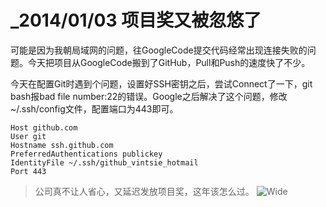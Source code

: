 # _2014/01/03 项目奖又被忽悠了

可能是因为我朝局域网的问题，往GoogleCode提交代码经常出现连接失败的问题。今天把项目从GoogleCode搬到了GitHub，Pull和Push的速度快了不少。

今天在配置Git时遇到个问题，设置好SSH密钥之后，尝试Connect了一下，git bash报bad file number:22的错误。Google之后解决了这个问题，修改~/.ssh/config文件，配置端口为443即可。
    
    Host github.com
    User git
    Hostname ssh.github.com
    PreferredAuthentications publickey
    IdentityFile ~/.ssh/github_vintsie_hotmail
    Port 443

>公司真不让人省心，又延迟发放项目奖，这年该怎么过。
![Wide](http://if-not-false-then-true.u.qiniudn.com/file/images/if-not-false-then-true-pic.jpg)
